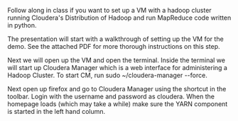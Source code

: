 Follow along in class if you want to set up a VM with a hadoop cluster 
running Cloudera's Distribution of Hadoop and run MapReduce code written
in python.

The presentation will start with a walkthrough of setting up the VM for the
demo. See the attached PDF for more thorough instructions on this step.

Next we will open up the VM and open the terminal. Inside the terminal we 
will start up Cloudera Manager which is a web interface for administering
a Hadoop Cluster. To start CM, run sudo ~/cloudera-manager --force. 

Next open up firefox and go to Cloudera Manager using the shortcut in the 
toolbar. Login with the username and password as cloudera. When the homepage
loads (which may take a while) make sure the YARN component is started in
the left hand column.  

